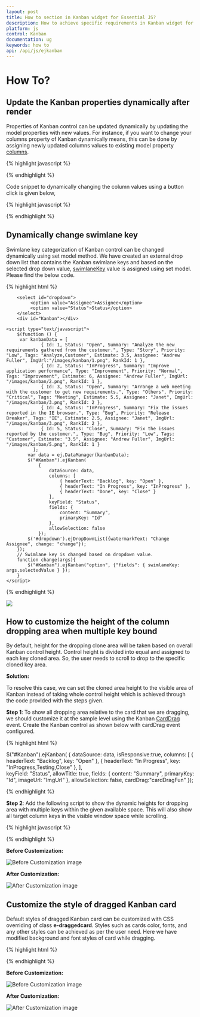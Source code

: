 ```yaml
---
layout: post
title: How to section in Kanban widget for Essential JS? 
description: How to achieve specific requirements in Kanban widget for Essential JS
platform: js
control: Kanban
documentation: ug
keywords: how to 
api: /api/js/ejkanban
---
```


# How To?

## Update the Kanban properties dynamically after render

Properties of Kanban control can be updated dynamically by updating the model properties with new values.
For instance, if you want to change your columns property of Kanban dynamically means, this can be done by assigning newly updated columns values to existing model property [columns](https://help.syncfusion.com/api/js/ejkanban#members:columns).

{% highlight javascript %}

<script>

//  set the entire modified columns
$("#KanbanBoard").ejKanban({ columns: new_columns });

</script>

{% endhighlight %}

Code snippet to dynamically changing the column values using a button click is given below,

{% highlight javascript %}

<script>

 // button click
function onClick(e) {
        // take the Kanban instance
        var kanban_obj = $("#KanbanBoard").ejKanban("instance");

        // take the Kanban columns model using the instance
        var new_columns = kanban_obj.model.columns;

        // through the columns object change the allow drag or drop model value dynamically
        new_columns[1].allowDrag = false;
        new_columns[1].allowDrop = false;

        //set the entire modified columns
        $("#KanbanBoard").ejKanban({ columns: new_columns });
    }
</script>

{% endhighlight %}

## Dynamically change swimlane key

Swimlane key categorization of Kanban control can be changed dynamically using set model method.  We have created an external drop down list that contains the Kanban swimlane keys and based on the selected drop down value, [swimlaneKey](https://help.syncfusion.com/api/js/ejkanban#members:fields-swimlanekey) value is assigned using set model.  Please find the below code.

{% highlight html %}

        <select id="dropdown">
	         <option value="Assignee">Assignee</option>
			 <option value="Status">Status</option>
	    </select>
        <div id="Kanban"></div>

    <script type="text/javascript">
        $(function () {
		 var kanbanData = [
                 { Id: 1, Status: "Open", Summary: "Analyze the new requirements gathered from the customer.", Type: "Story", Priority: "Low", Tags: "Analyze,Customer", Estimate: 3.5, Assignee: "Andrew Fuller", ImgUrl:"/images/kanban/1.png", RankId: 1 },
				 { Id: 2, Status: "InProgress", Summary: "Improve application performance", Type: "Improvement", Priority: "Normal", Tags: "Improvement", Estimate: 6, Assignee: "Andrew Fuller", ImgUrl: "/images/kanban/2.png", RankId: 1 },
				 { Id: 3, Status: "Open", Summary: "Arrange a web meeting with the customer to get new requirements.", Type: "Others", Priority: "Critical", Tags: "Meeting", Estimate: 5.5, Assignee: "Janet", ImgUrl: "/images/kanban/3.png", RankId: 2 },
				 { Id: 4, Status: "InProgress", Summary: "Fix the issues reported in the IE browser.", Type: "Bug", Priority: "Release Breaker", Tags: "IE", Estimate: 2.5, Assignee: "Janet", ImgUrl: "/images/kanban/3.png", RankId: 2 },
				 { Id: 5, Status: "Close", Summary: "Fix the issues reported by the customer.", Type: "Bug", Priority: "Low", Tags: "Customer", Estimate: "3.5", Assignee: "Andrew Fuller", ImgUrl: "/images/kanban/5.png", RankId: 1 }
		      ];
            var data = ej.DataManager(kanbanData);
            $("#Kanban").ejKanban(
                {
                    dataSource: data,
                    columns: [
                        { headerText: "Backlog", key: "Open" },
                        { headerText: "In Progress", key: "InProgress" },
                        { headerText: "Done", key: "Close" }
                    ],                                                           			
                    keyField: "Status",
					fields: {
					    content: "Summary",
					    primaryKey: "Id"
					},
					allowSelection: false
                });
		    $('#dropdown').ejDropDownList({watermarkText: "Change Assignee", change: "change"});
        });
		// Swimlane key is changed based on dropdown value.
		function change(args){
		    $("#Kanban").ejKanban("option", {"fields": { swimlaneKey: args.selectedValue } });
        }
    </script>

{% endhighlight %} 

![](how-to_images/how_to_img1.png)


## How to customize the height of the column dropping area when multiple key bound

 By default, height for the dropping clone area will be taken based on overall Kanban control height. Control height is divided into equal and assigned to each key cloned area. So, the user needs to scroll to drop to the specific cloned key area.

**Solution:**

To resolve this case, we can set the cloned area height to the visible area of Kanban instead of taking whole control height which is achieved through the code provided with the steps given.

**Step 1**:  To show all dropping area relative to the card that we are dragging, we should customize it at the sample level using the Kanban [CardDrag](https://help.syncfusion.com/api/js/ejkanban#events:carddrag) event. Create the Kanban control as shown below with cardDrag event configured.

 {% highlight html %}

   $("#Kanban").ejKanban(
                {
                    dataSource: data,
	                isResponsive:true,
                    columns: [
                        { headerText: "Backlog", key: "Open" },
                        { headerText: "In Progress", key: "InProgress,Testing,Close" },
                    ],                                                           			
                    keyField: "Status",
	                allowTitle: true,
	                fields: {
	                    content: "Summary",
					    primaryKey: "Id",
					    imageUrl: "ImgUrl"
					},
					allowSelection: false,
					cardDrag:"cardDragFun"
                });


 {% endhighlight %}
 

 **Step 2**: Add the following script to show the dynamic heights for dropping area with multiple keys within the given available space. This will also show all target column keys in the visible window space while scrolling.


 {% highlight javascript %}

   <script type="text/javascript">

    function cardDragFun(e) {

        if ($(e.dragTarget).hasClass('e-columnkey') || $(e.dragTarget).hasClass('e-rowcell')) {
            var target;
            $(e.dragTarget).hasClass('e-columnkey') ? target = $(e.dragTarget) : target = $(e.dragTarget).find('.e-columnkey');
            if (target.hasClass('e-columnkey')) {
                var scrollTop, height, scrollElem;
                var multiKeyDiv = target.parent();
                multiKeyDiv.css('vertical-align', 'top');
                if (this.model.allowScrolling && this.kanbanContent.hasClass('e-scroller')) {
                    var scrollObj = this.kanbanContent.data('ejScroller');
                    scrollTop = scrollObj.scrollTop();
                    height = this.kanbanContent.height();
                }
                else {
                    scrollElem = document.scrollingElement ? document.scrollingElement : document.documentElement
                    scrollTop = scrollElem.scrollTop === 0 ? 0 : (scrollElem.scrollTop > target.parents('.e-rowcell')[0].offsetTop ? scrollElem.scrollTop - target.parents('.e-rowcell')[0].offsetTop : target.parents('.e-rowcell')[0].offsetTop - scrollElem.scrollTop);
                    height = $(window).height() - (scrollElem.scrollTop > target.parents('.e-rowcell')[0].offsetTop ? 0 : target.parents('.e-rowcell')[0].offsetTop - scrollElem.scrollTop);
                    if ((window.innerHeight + window.scrollY) >= Math.round(document.body.offsetHeight)) {
                        height = height - ($(document).height() - (target.parents('.e-rowcell')[0].offsetHeight + target.parents('.e-rowcell')[0].offsetTop))
                    }
                }
                multiKeyDiv.height(height);
                var innerHeight = height / multiKeyDiv.children().length;
                multiKeyDiv.children().height(innerHeight);
                scrollTop > 0 ? multiKeyDiv.css('top', scrollTop) : multiKeyDiv.css('top', '');
                multiKeyDiv.find('.e-text').css('top', innerHeight / 2);
            }
        }
    }

</script>

  {% endhighlight %}


**Before Customization:**

  ![Before Customization image](how-to_images\Before_img.png)


**After Customization:**
  
  ![After Customization image](how-to_images\After_img.png)

## Customize the style of dragged Kanban card

Default styles of dragged Kanban card can be customized with CSS overriding of class **e-draggedcard**. Styles such as cards color, fonts, and any other styles can be achieved as per the user need.  Here we have modified background and font styles of card while dragging.

{% highlight html %}

<style>

    .e-kanban .e-draggedcard {  //changes the background color
        background: pink;
    }

    .e-kanban .e-draggedcard .e-text { //changes the font size
        font-size: 16px;
    }
</style>

 {% endhighlight %}

 **Before Customization:**

  ![Before Customization image](how-to_images\Before_img1.png)


**After Customization:**
  
  ![After Customization image](how-to_images\After_img1.png)